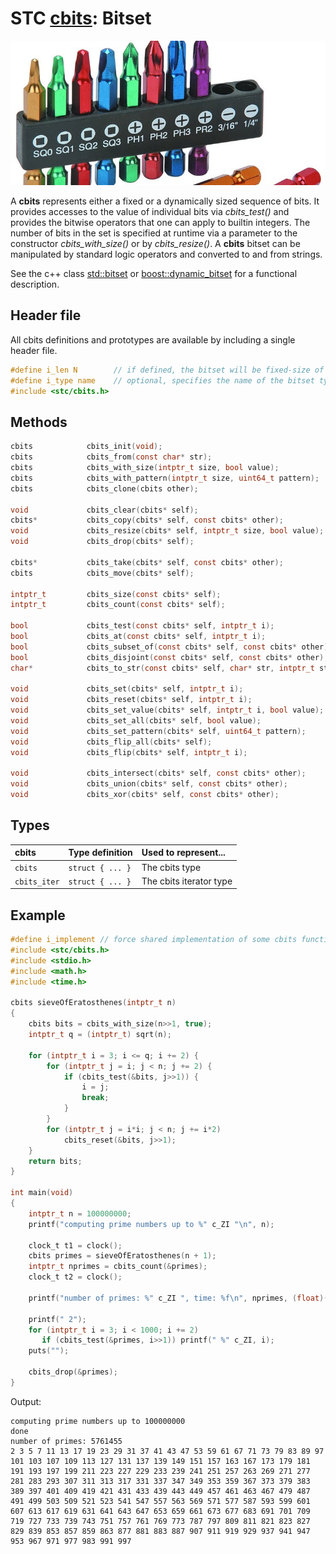 # STC [cbits](../include/stc/cbits.h): Bitset
![Bitset](pics/bitset.jpg)

A **cbits** represents either a fixed or a dynamically sized sequence of bits. It provides accesses to the value of individual bits via *cbits_test()* and provides the bitwise operators that one can apply to builtin integers. The number of bits in the set is specified at runtime via a parameter to the constructor *cbits_with_size()* or by *cbits_resize()*. A **cbits** bitset can be manipulated by standard logic operators and converted to and from strings.

See the c++ class [std::bitset](https://en.cppreference.com/w/cpp/utility/bitset) or
[boost::dynamic_bitset](https://www.boost.org/doc/libs/release/libs/dynamic_bitset/dynamic_bitset.html)
for a functional description.

## Header file

All cbits definitions and prototypes are available by including a single header file.

```c
#define i_len N        // if defined, the bitset will be fixed-size of N bits on the stack.
#define i_type name    // optional, specifies the name of the bitset type. Default to cbits or cbitsN
#include <stc/cbits.h>
```
## Methods

```c
cbits            cbits_init(void);
cbits            cbits_from(const char* str);
cbits            cbits_with_size(intptr_t size, bool value);               // size must be <= N if N is defined
cbits            cbits_with_pattern(intptr_t size, uint64_t pattern); 
cbits            cbits_clone(cbits other);

void             cbits_clear(cbits* self);
cbits*           cbits_copy(cbits* self, const cbits* other);
void             cbits_resize(cbits* self, intptr_t size, bool value);     // only if i_len is not defined
void             cbits_drop(cbits* self);

cbits*           cbits_take(cbits* self, const cbits* other);            // give other to self
cbits            cbits_move(cbits* self);                                // transfer self to caller

intptr_t         cbits_size(const cbits* self);
intptr_t         cbits_count(const cbits* self);                         // count number of bits set

bool             cbits_test(const cbits* self, intptr_t i);
bool             cbits_at(const cbits* self, intptr_t i);                  // same as cbits_test()
bool             cbits_subset_of(const cbits* self, const cbits* other); // is set a subset of other?
bool             cbits_disjoint(const cbits* self, const cbits* other);  // no common bits
char*            cbits_to_str(const cbits* self, char* str, intptr_t start, intptr_t stop);

void             cbits_set(cbits* self, intptr_t i);
void             cbits_reset(cbits* self, intptr_t i);
void             cbits_set_value(cbits* self, intptr_t i, bool value);
void             cbits_set_all(cbits* self, bool value);
void             cbits_set_pattern(cbits* self, uint64_t pattern);
void             cbits_flip_all(cbits* self);
void             cbits_flip(cbits* self, intptr_t i);

void             cbits_intersect(cbits* self, const cbits* other);
void             cbits_union(cbits* self, const cbits* other);
void             cbits_xor(cbits* self, const cbits* other);             // set of disjoint bits
```

## Types

| cbits               | Type definition           | Used to represent...         |
|:--------------------|:--------------------------|:-----------------------------|
| `cbits`             | `struct { ... }`          | The cbits type               |
| `cbits_iter`        | `struct { ... }`          | The cbits iterator type      |

## Example
```c
#define i_implement // force shared implementation of some cbits functionn.
#include <stc/cbits.h>
#include <stdio.h>
#include <math.h>
#include <time.h>

cbits sieveOfEratosthenes(intptr_t n)
{
    cbits bits = cbits_with_size(n>>1, true);
    intptr_t q = (intptr_t) sqrt(n);

    for (intptr_t i = 3; i <= q; i += 2) {
        for (intptr_t j = i; j < n; j += 2) {
            if (cbits_test(&bits, j>>1)) {
                i = j;
                break;
            }
        }
        for (intptr_t j = i*i; j < n; j += i*2)
            cbits_reset(&bits, j>>1);
    }
    return bits;
}

int main(void)
{
    intptr_t n = 100000000;
    printf("computing prime numbers up to %" c_ZI "\n", n);

    clock_t t1 = clock();
    cbits primes = sieveOfEratosthenes(n + 1);
    intptr_t nprimes = cbits_count(&primes);
    clock_t t2 = clock();

    printf("number of primes: %" c_ZI ", time: %f\n", nprimes, (float)(t2 - t1)/CLOCKS_PER_SEC);

    printf(" 2");
    for (intptr_t i = 3; i < 1000; i += 2)
       if (cbits_test(&primes, i>>1)) printf(" %" c_ZI, i);
    puts("");

    cbits_drop(&primes);
}
```
Output:
```
computing prime numbers up to 100000000
done
number of primes: 5761455
2 3 5 7 11 13 17 19 23 29 31 37 41 43 47 53 59 61 67 71 73 79 83 89 97 101 103 107 109 113 127 131 137 139 149 151 157 163 167 173 179 181 191 193 197 199 211 223 227 229 233 239 241 251 257 263 269 271 277 281 283 293 307 311 313 317 331 337 347 349 353 359 367 373 379 383 389 397 401 409 419 421 431 433 439 443 449 457 461 463 467 479 487 491 499 503 509 521 523 541 547 557 563 569 571 577 587 593 599 601 607 613 617 619 631 641 643 647 653 659 661 673 677 683 691 701 709 719 727 733 739 743 751 757 761 769 773 787 797 809 811 821 823 827 829 839 853 857 859 863 877 881 883 887 907 911 919 929 937 941 947 953 967 971 977 983 991 997
```
